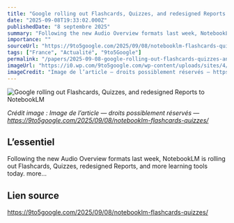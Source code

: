 ```yaml
---
title: "Google rolling out Flashcards, Quizzes, and redesigned Reports to NotebookLM"
date: "2025-09-08T19:33:02.000Z"
publishedDate: "8 septembre 2025"
summary: "Following the new Audio Overview formats last week, NotebookLM is rolling out Flashcards, Quizzes, redesigned Reports, and more learning tools today. more…"
importance: ""
sourceUrl: "https://9to5google.com/2025/09/08/notebooklm-flashcards-quizzes/"
tags: ["France", "Actualité", "9to5Google"]
permalink: "/papers/2025-09-08-google-rolling-out-flashcards-quizzes-and-redesigned-reports-to-notebooklm"
imageUrl: "https://i0.wp.com/9to5google.com/wp-content/uploads/sites/4/2025/09/NotebookLM-Flashcards-Quizzes-cover.jpg?resize=1200%2C628&quality=82&strip=all&ssl=1"
imageCredit: "Image de l’article — droits possiblement réservés — https://9to5google.com/2025/09/08/notebooklm-flashcards-quizzes/"
---
```


![Google rolling out Flashcards, Quizzes, and redesigned Reports to NotebookLM](https://i0.wp.com/9to5google.com/wp-content/uploads/sites/4/2025/09/NotebookLM-Flashcards-Quizzes-cover.jpg?resize=1200%2C628&quality=82&strip=all&ssl=1)

*Crédit image : Image de l’article — droits possiblement réservés — https://9to5google.com/2025/09/08/notebooklm-flashcards-quizzes/*

## L’essentiel

Following the new Audio Overview formats last week, NotebookLM is rolling out Flashcards, Quizzes, redesigned Reports, and more learning tools today. more…

## Lien source

https://9to5google.com/2025/09/08/notebooklm-flashcards-quizzes/
